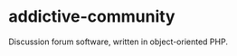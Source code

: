 addictive-community
===================

Discussion forum software, written in object-oriented PHP.
